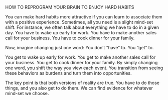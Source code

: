 HOW TO REPROGRAM YOUR BRAIN TO ENJOY HARD HABITS

You can make hard habits more attractive if you can learn to associate
them with a positive experience. Sometimes, all you need is a slight
mind-set shift. For instance, we often talk about everything we have to
do in a given day. You have to wake up early for work. You have to
make another sales call for your business. You have to cook dinner for
your family.

Now, imagine changing just one word: You don’t “have” to. You
“get” to.

You get to wake up early for work. You get to make another sales
call for your business. You get to cook dinner for your family. By
simply changing one word, you shift the way you view each event. You
transition from seeing these behaviors as burdens and turn them into
opportunities.

The key point is that both versions of reality are true. You have to
do those things, and you also get to do them. We can find evidence for
whatever mind-set we choose.